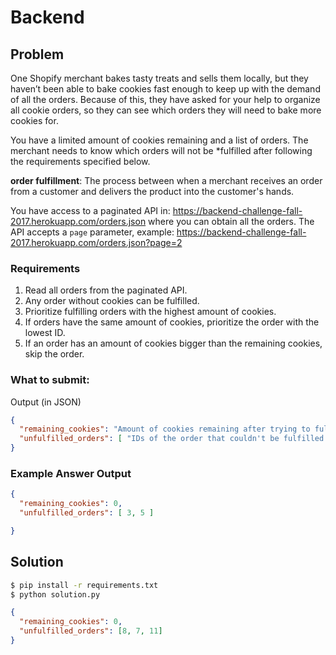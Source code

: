 # Backend

## Problem

One Shopify merchant bakes tasty treats and sells them locally, but they haven’t been able to bake cookies fast enough to keep up with the demand of all the orders.  Because of this, they have asked for your help to organize all cookie orders, so they can see which orders they will need to bake more cookies for.

You have a limited amount of cookies remaining and a list of orders. The merchant needs to know which orders will not be *fulfilled after following the requirements specified below.

**order fulfillment**: The process between when a merchant receives an order from a customer and delivers the product into the customer's hands.

You have access to a paginated API in: https://backend-challenge-fall-2017.herokuapp.com/orders.json 
where you can obtain all the orders. The API accepts a `page` parameter, example: https://backend-challenge-fall-2017.herokuapp.com/orders.json?page=2

### Requirements

1. Read all orders from the paginated API.
1. Any order without cookies can be fulfilled.
1. Prioritize fulfilling orders with the highest amount of cookies.
1. If orders have the same amount of cookies, prioritize the order with the lowest ID.
1. If an order has an amount of cookies bigger than the remaining cookies, skip the order.

### What to submit:

Output (in JSON)

```json
{
  "remaining_cookies": "Amount of cookies remaining after trying to fulfill orders",
  "unfulfilled_orders": [ "IDs of the order that couldn't be fulfilled in ascending order" ]
}
```


### Example Answer Output

```json
{
  "remaining_cookies": 0,
  "unfulfilled_orders": [ 3, 5 ]

}
```

## Solution

```bash
$ pip install -r requirements.txt
$ python solution.py
```

```json
{
  "remaining_cookies": 0,
  "unfulfilled_orders": [8, 7, 11]
}
```
